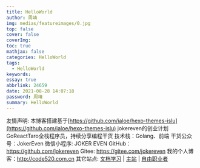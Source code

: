 ```yaml
---
title: HelloWorld
author: 周靖
img: medias/featureimages/0.jpg
top: false
cover: false
coverImg:
toc: true
mathjax: false
categories: HelloWorld
tags:
  - HelloWorld
keywords:
essay: true
abbrlink: 24659
date: 2021-08-28 14:07:18
password: 周靖
summary: HelloWorld
---
```

友情声明: 本博客搭建基于[https://github.com/ialoe/hexo-themes-islu](https://github.com/ialoe/hexo-themes-islu)
jokereven的创业计划
GoReactTaro全栈程序员，持续分享编程干货
技术栈：Golang、前端
干货公众号：JokerEven
微信小程序: JOKER EVEN
GitHub：https://github.com/jokereven
Gitee: https://gitee.com/jokereven
我的个人博客：http://code520.com.cn
其它站点: [文档学习](http://doc.code520.com.cn) | [主站](http://code520.com.cn) | [自由职业者](freelancer.code520.com.cn)
